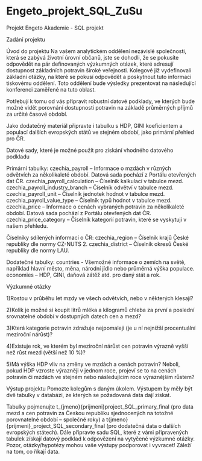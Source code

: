 # Engeto_projekt_SQL_ZuSu
Projekt Engeto Akademie - SQL projekt

Zadání projektu

Úvod do projektu 
Na vašem analytickém oddělení nezávislé společnosti, která se zabývá životní úrovní občanů, jste se dohodli, že se pokusíte odpovědět na pár definovaných výzkumných otázek, které adresují dostupnost základních potravin široké veřejnosti. Kolegové již vydefinovali základní otázky, na které se pokusí odpovědět a poskytnout tuto informaci tiskovému oddělení. Toto oddělení bude výsledky prezentovat na následující konferenci zaměřené na tuto oblast.

Potřebují k tomu od vás připravit robustní datové podklady, ve kterých bude možné vidět porovnání dostupnosti potravin na základě průměrných příjmů za určité časové období.

Jako dodatečný materiál připravte i tabulku s HDP, GINI koeficientem a populací dalších evropských států ve stejném období, jako primární přehled pro ČR.

Datové sady, které je možné použít pro získání vhodného datového podkladu

Primární tabulky: czechia_payroll – Informace o mzdách v různých odvětvích za několikaleté období. Datová sada pochází z Portálu otevřených dat ČR. czechia_payroll_calculation – Číselník kalkulací v tabulce mezd. czechia_payroll_industry_branch – Číselník odvětví v tabulce mezd. czechia_payroll_unit – Číselník jednotek hodnot v tabulce mezd. czechia_payroll_value_type – Číselník typů hodnot v tabulce mezd. czechia_price – Informace o cenách vybraných potravin za několikaleté období. Datová sada pochází z Portálu otevřených dat ČR. czechia_price_category – Číselník kategorií potravin, které se vyskytují v našem přehledu.

Číselníky sdílených informací o ČR: czechia_region – Číselník krajů České republiky dle normy CZ-NUTS 2. czechia_district – Číselník okresů České republiky dle normy LAU.

Dodatečné tabulky: countries - Všemožné informace o zemích na světě, například hlavní město, měna, národní jídlo nebo průměrná výška populace. economies – HDP, GINI, daňová zátěž atd. pro daný stát a rok.

Výzkumné otázky

1)Rostou v průběhu let mzdy ve všech odvětvích, nebo v některých klesají?

2)Kolik je možné si koupit litrů mléka a kilogramů chleba za první a poslední srovnatelné období v dostupných datech cen a mezd?

3)Která kategorie potravin zdražuje nejpomaleji (je u ní nejnižší procentuální meziroční nárůst)?

4)Existuje rok, ve kterém byl meziroční nárůst cen potravin výrazně vyšší než růst mezd (větší než 10 %)?

5)Má výška HDP vliv na změny ve mzdách a cenách potravin? Neboli, pokud HDP vzroste výrazněji v jednom roce, projeví se to na cenách potravin či mzdách ve stejném nebo následujícím roce výraznějším růstem?

Výstup projektu Pomozte kolegům s daným úkolem. Výstupem by měly být dvě tabulky v databázi, ze kterých se požadovaná data dají získat.

Tabulky pojmenujte t_{jmeno}{prijmeni}project_SQL_primary_final (pro data mezd a cen potravin za Českou republiku sjednocených na totožné porovnatelné období – společné roky) a t{jmeno}{prijmeni}_project_SQL_secondary_final (pro dodatečná data o dalších evropských státech). Dále připravte sadu SQL, které z vámi připravených tabulek získají datový podklad k odpovězení na vytyčené výzkumné otázky. Pozor, otázky/hypotézy mohou vaše výstupy podporovat i vyvracet! Záleží na tom, co říkají data.
